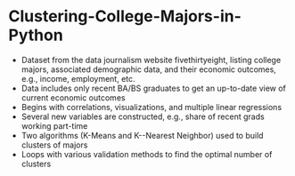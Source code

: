# Clustering-College-Majors-in-Python
* Dataset from the data journalism website fivethirtyeight, listing college majors, associated demographic data, and their economic outcomes, e.g., income, employment, etc.
* Data includes only recent BA/BS graduates to get an up-to-date view of current economic outcomes
* Begins with correlations, visualizations, and multiple linear regressions
* Several new variables are constructed, e.g., share of recent grads working part-time
* Two algorithms (K-Means and K--Nearest Neighbor) used to build clusters of majors
* Loops with various validation methods to find the optimal number of clusters
